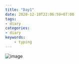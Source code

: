 ```yaml
---
title: "Day1"
date: 2020-12-10T22:06:59+07:00
tags:
- diary
categories:
- diary
keywords:
    - typing
---
```



![image](https://blogalife.netlify.app/post/images/day1.jpg)